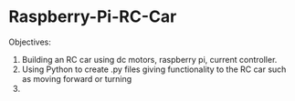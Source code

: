 # Raspberry-Pi-RC-Car



Objectives:

1. Building an RC car using dc motors, raspberry pi, current controller.
1. Using Python to create .py files giving functionality to the RC car such as moving forward or turning
2. 
